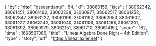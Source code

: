 {
  "by" : "__rito__",
  "descendants" : 64,
  "id" : 38060159,
  "kids" : [ 38062342, 38061451, 38061492, 38062238, 38060977, 38062517, 38061252, 38062847, 38063222, 38061199, 38061192, 38062953, 38061602, 38061227, 38062242, 38061949, 38061196, 38061255, 38061201, 38061392, 38060979, 38062151, 38061710, 38061415 ],
  "score" : 182,
  "time" : 1698597086,
  "title" : "Linear Algebra Done Right – 4th Edition",
  "type" : "story",
  "url" : "https://linear.axler.net"
}
